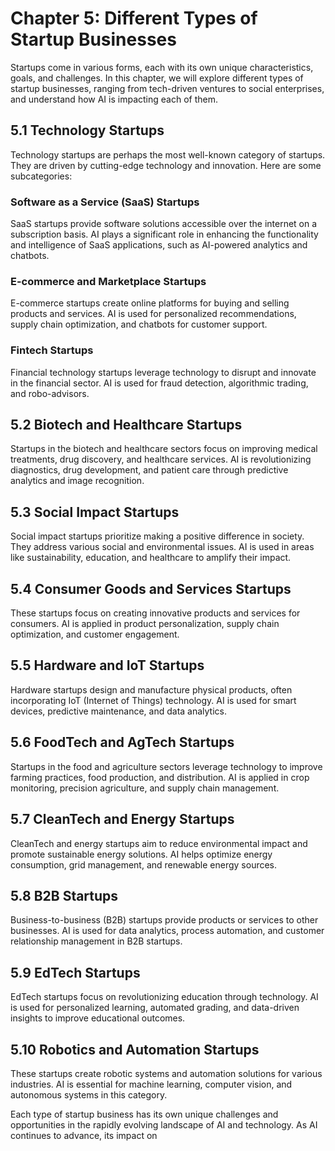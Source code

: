 Chapter 5: Different Types of Startup Businesses
================================================

Startups come in various forms, each with its own unique characteristics, goals, and challenges. In this chapter, we will explore different types of startup businesses, ranging from tech-driven ventures to social enterprises, and understand how AI is impacting each of them.

**5.1 Technology Startups**
---------------------------

Technology startups are perhaps the most well-known category of startups. They are driven by cutting-edge technology and innovation. Here are some subcategories:

### **Software as a Service (SaaS) Startups**

SaaS startups provide software solutions accessible over the internet on a subscription basis. AI plays a significant role in enhancing the functionality and intelligence of SaaS applications, such as AI-powered analytics and chatbots.

### **E-commerce and Marketplace Startups**

E-commerce startups create online platforms for buying and selling products and services. AI is used for personalized recommendations, supply chain optimization, and chatbots for customer support.

### **Fintech Startups**

Financial technology startups leverage technology to disrupt and innovate in the financial sector. AI is used for fraud detection, algorithmic trading, and robo-advisors.

**5.2 Biotech and Healthcare Startups**
---------------------------------------

Startups in the biotech and healthcare sectors focus on improving medical treatments, drug discovery, and healthcare services. AI is revolutionizing diagnostics, drug development, and patient care through predictive analytics and image recognition.

**5.3 Social Impact Startups**
------------------------------

Social impact startups prioritize making a positive difference in society. They address various social and environmental issues. AI is used in areas like sustainability, education, and healthcare to amplify their impact.

**5.4 Consumer Goods and Services Startups**
--------------------------------------------

These startups focus on creating innovative products and services for consumers. AI is applied in product personalization, supply chain optimization, and customer engagement.

**5.5 Hardware and IoT Startups**
---------------------------------

Hardware startups design and manufacture physical products, often incorporating IoT (Internet of Things) technology. AI is used for smart devices, predictive maintenance, and data analytics.

**5.6 FoodTech and AgTech Startups**
------------------------------------

Startups in the food and agriculture sectors leverage technology to improve farming practices, food production, and distribution. AI is applied in crop monitoring, precision agriculture, and supply chain management.

**5.7 CleanTech and Energy Startups**
-------------------------------------

CleanTech and energy startups aim to reduce environmental impact and promote sustainable energy solutions. AI helps optimize energy consumption, grid management, and renewable energy sources.

**5.8 B2B Startups**
--------------------

Business-to-business (B2B) startups provide products or services to other businesses. AI is used for data analytics, process automation, and customer relationship management in B2B startups.

**5.9 EdTech Startups**
-----------------------

EdTech startups focus on revolutionizing education through technology. AI is used for personalized learning, automated grading, and data-driven insights to improve educational outcomes.

**5.10 Robotics and Automation Startups**
-----------------------------------------

These startups create robotic systems and automation solutions for various industries. AI is essential for machine learning, computer vision, and autonomous systems in this category.

Each type of startup business has its own unique challenges and opportunities in the rapidly evolving landscape of AI and technology. As AI continues to advance, its impact on

